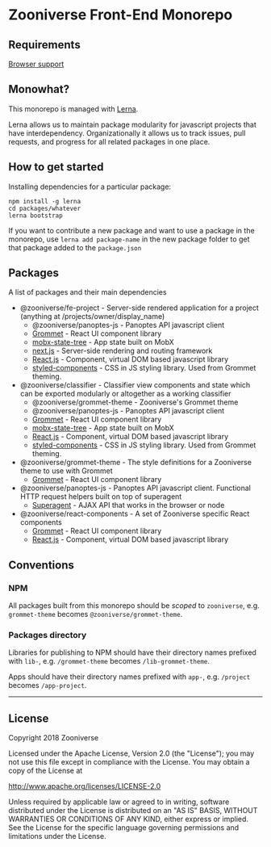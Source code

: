 # Zooniverse Front-End Monorepo

## Requirements

[Browser support](docs/arch/adr-3.md)

## Monowhat?

This monorepo is managed with [Lerna](https://github.com/lerna/lerna).

Lerna allows us to maintain package modularity for javascript projects that have interdependency. Organizationally it allows us to track issues, pull requests, and progress for all related packages in one place. 

## How to get started

Installing dependencies for a particular package:

```
npm install -g lerna
cd packages/whatever
lerna bootstrap
```

If you want to contribute a new package and want to use a package in the monorepo, use `lerna add package-name` in the new package folder to get that package added to the `package.json`

## Packages

A list of packages and their main dependencies

- @zooniverse/fe-project - Server-side rendered application for a project (anything at /projects/owner/display_name)
  - @zooniverse/panoptes-js - Panoptes API javascript client
  - [Grommet](https://v2.grommet.io/components) - React UI component library
  - [mobx-state-tree](https://github.com/mobxjs/mobx-state-tree/) - App state built on MobX
  - [next.js](https://nextjs.org/) - Server-side rendering and routing framework
  - [React.js](https://reactjs.org/)  - Component, virtual DOM based javascript library
  - [styled-components](https://www.styled-components.com/) - CSS in JS styling library. Used from Grommet theming.
- @zooniverse/classifier - Classifier view components and state which can be exported modularly or altogether as a working classifier
  - @zooniverse/grommet-theme - Zooniverse's Grommet theme
  - @zooniverse/panoptes-js - Panoptes API javascript client
  - [Grommet](https://v2.grommet.io/components) - React UI component library
  - [mobx-state-tree](https://github.com/mobxjs/mobx-state-tree/) - App state built on MobX
  - [React.js](https://reactjs.org/)  - Component, virtual DOM based javascript library
  - [styled-components](https://www.styled-components.com/) - CSS in JS styling library. Used from Grommet theming.
- @zooniverse/grommet-theme - The style definitions for a Zooniverse theme to use with Grommet
  - [Grommet](https://v2.grommet.io/components) - React UI component library
- @zooniverse/panoptes-js - Panoptes API javascript client. Functional HTTP request helpers built on top of superagent 
  - [Superagent](http://visionmedia.github.io/superagent/) - AJAX API that works in the browser or node
- @zooniverse/react-components - A set of Zooniverse specific React components
  - [Grommet](https://v2.grommet.io/components) - React UI component library
  - [React.js](https://reactjs.org/)  - Component, virtual DOM based javascript library

## Conventions

### NPM

All packages built from this monorepo should be _scoped_ to `zooniverse`, e.g. `grommet-theme` becomes `@zooniverse/grommet-theme`.

### Packages directory

Libraries for publishing to NPM should have their directory names prefixed with `lib-`, e.g. `/grommet-theme` becomes `/lib-grommet-theme`.

Apps should have their directory names prefixed with `app-`, e.g. `/project` becomes `/app-project`.

---

## License

Copyright 2018 Zooniverse

Licensed under the Apache License, Version 2.0 (the "License");
you may not use this file except in compliance with the License.
You may obtain a copy of the License at

http://www.apache.org/licenses/LICENSE-2.0

Unless required by applicable law or agreed to in writing, software
distributed under the License is distributed on an "AS IS" BASIS,
WITHOUT WARRANTIES OR CONDITIONS OF ANY KIND, either express or implied.
See the License for the specific language governing permissions and
limitations under the License.
